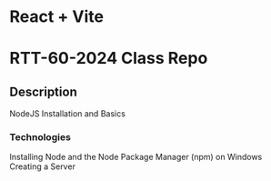 # React + Vite

# RTT-60-2024 Class Repo

## Description
NodeJS Installation and Basics

### Technologies
Installing Node and the Node Package Manager (npm) on Windows
Creating a Server